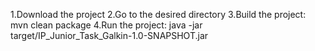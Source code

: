 1.Download the project 2.Go to the desired directory 3.Build the project: mvn clean package 4.Run the project: java -jar target/IP_Junior_Task_Galkin-1.0-SNAPSHOT.jar
